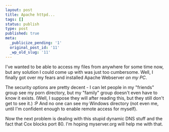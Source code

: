 ```yaml
---
layout: post
title: Apache httpd...
tags: []
status: publish
type: post
published: true
meta:
  _publicize_pending: '1'
  original_post_id: '11'
  _wp_old_slug: '11'
---
```

I've wanted to be able to access my files from anywhere for some time now, but any solution I could come up with was just too cumbersome.  Well, I finally got over my fears and installed Apache Webserver *on my PC*.

The security options are pretty decent - I can let people in my "friends" group see my porn directory, but my "family" group doesn't even have to know it exists.  (Well, I suppose they will after reading this, but they still don't get to see it.)  :P  And no one can see my Windows directory (not even me, until I'm confident enough to enable remote access for myself).

Now the next problem is dealing with this stupid dynamic DNS stuff and the fact that Cox blocks port 80.  I'm hoping myserver.org will help me with that.
